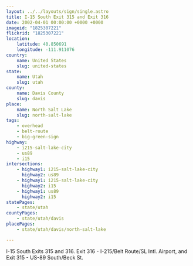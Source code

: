 ```yaml
---
layout: ../../layouts/sign/single.astro
title: I-15 South Exit 315 and Exit 316
date: 2002-04-01 00:00:00 +0000 +0000
imageid: "1825307221"
flickrid: "1825307221"
location:
    latitude: 40.850691
    longitude: -111.911076
country:
    name: United States
    slug: united-states
state:
    name: Utah
    slug: utah
county:
    name: Davis County
    slug: davis
place:
    name: North Salt Lake
    slug: north-salt-lake
tags:
    - overhead
    - belt-route
    - big-green-sign
highway:
    - i215-salt-lake-city
    - us89
    - i15
intersections:
    - highway1: i215-salt-lake-city
      highway2: us89
    - highway1: i215-salt-lake-city
      highway2: i15
    - highway1: us89
      highway2: i15
statePages:
    - state/utah
countyPages:
    - state/utah/davis
placePages:
    - state/utah/davis/north-salt-lake

---
```

I-15 South Exits 315 and 316.  Exit 316 - I-215/Belt Route/SL Intl. Airport, and Exit 315 - US-89 South/Beck St.